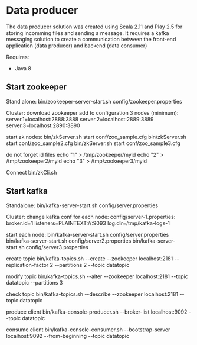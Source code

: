Data producer
=============

The data producer solution was created using Scala 2.11 and Play 2.5 for storing incomming files and sending a message.
It requires a kafka messaging solution to create a communication between the front-end application (data producer) and backend (data consumer)

Requires:
- Java 8

Start zookeeper
--------------
Stand alone:
bin/zookeeper-server-start.sh config/zookeeper.properties

Cluster:
download zookeeper
add to configuration 3 nodes (minimum):
server.1=localhost:2888:3888
server.2=localhost:2889:3889
server.3=localhost:2890:3890

start zk nodes:
bin/zkServer.sh start conf/zoo_sample.cfg
bin/zkServer.sh start conf/zoo_sample2.cfg
bin/zkServer.sh start conf/zoo_sample3.cfg

do not forget id files
echo "1" > /tmp/zookeeper/myid
echo "2" > /tmp/zookeeper2/myid
echo "3" > /tmp/zookeeper3/myid

Connect
bin/zkCli.sh

Start kafka
-----------
Standalone:
bin/kafka-server-start.sh config/server.properties

Cluster:
change kafka conf for each node:
config/server-1.properties:
    broker.id=1
    listeners=PLAINTEXT://:9093
    log.dir=/tmp/kafka-logs-1
    
start each node:
bin/kafka-server-start.sh config/server.properties
bin/kafka-server-start.sh config/server2.properties
bin/kafka-server-start.sh config/server3.properties

create topic
bin/kafka-topics.sh --create --zookeeper localhost:2181 --replication-factor 2 --partitions 2 --topic datatopic

modify topic
bin/kafka-topics.sh --alter --zookeeper localhost:2181  --topic datatopic --partitions 3 

check topic
bin/kafka-topics.sh --describe --zookeeper localhost:2181 --topic datatopic

produce client
bin/kafka-console-producer.sh --broker-list localhost:9092 --topic datatopic

consume client
bin/kafka-console-consumer.sh --bootstrap-server localhost:9092 --from-beginning --topic datatopic

